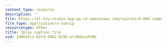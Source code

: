 ```yaml
---
content_type: resource
description: ''
file: https://ol-ocw-studio-app-qa.s3.amazonaws.com/courses/6-004-computation-structures-spring-2017/2d06d3c162fd5802829bec10dacaf59b_0aMDzMhf528.vtt
file_type: application/x-subrip
resourcetype: Other
title: 3play caption file
uid: 2d06d3c1-62fd-5802-829b-ec10dacaf59b
---
```


